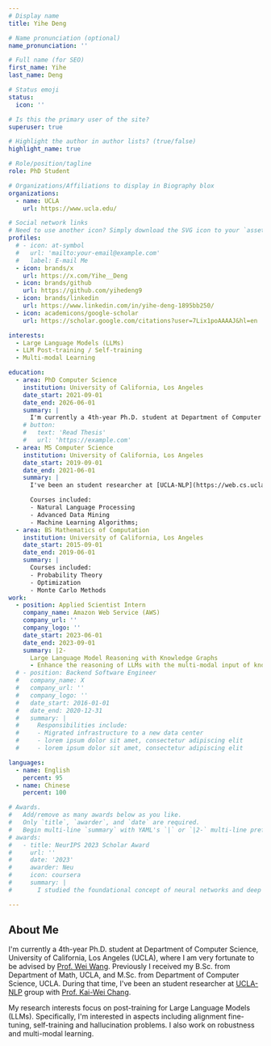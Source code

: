 ```yaml
---
# Display name
title: Yihe Deng

# Name pronunciation (optional)
name_pronunciation: ''

# Full name (for SEO)
first_name: Yihe
last_name: Deng

# Status emoji
status:
  icon: ''

# Is this the primary user of the site?
superuser: true

# Highlight the author in author lists? (true/false)
highlight_name: true

# Role/position/tagline
role: PhD Student

# Organizations/Affiliations to display in Biography blox
organizations:
  - name: UCLA
    url: https://www.ucla.edu/

# Social network links
# Need to use another icon? Simply download the SVG icon to your `assets/media/icons/` folder.
profiles:
  # - icon: at-symbol
  #   url: 'mailto:your-email@example.com'
  #   label: E-mail Me
  - icon: brands/x
    url: https://x.com/Yihe__Deng
  - icon: brands/github
    url: https://github.com/yihedeng9
  - icon: brands/linkedin
    url: https://www.linkedin.com/in/yihe-deng-1895bb250/
  - icon: academicons/google-scholar
    url: https://scholar.google.com/citations?user=7Lix1poAAAAJ&hl=en

interests:
  - Large Language Models (LLMs)
  - LLM Post-training / Self-training
  - Multi-modal Learning

education:
  - area: PhD Computer Science
    institution: University of California, Los Angeles
    date_start: 2021-09-01
    date_end: 2026-06-01
    summary: |
      I'm currently a 4th-year Ph.D. student at Department of Computer Science, University of California, Los Angeles (UCLA), where I am very fortunate to be advised by [Prof. Wei Wang](https://web.cs.ucla.edu/~weiwang/).
    # button:
    #   text: 'Read Thesis'
    #   url: 'https://example.com'
  - area: MS Computer Science
    institution: University of California, Los Angeles
    date_start: 2019-09-01
    date_end: 2021-06-01
    summary: |
      I've been an student researcher at [UCLA-NLP](https://web.cs.ucla.edu/~kwchang/members/) group with [Prof. Kai-Wei Chang](https://web.cs.ucla.edu/~kwchang/).

      Courses included:
      - Natural Language Processing
      - Advanced Data Mining
      - Machine Learning Algorithms;
  - area: BS Mathematics of Computation
    institution: University of California, Los Angeles
    date_start: 2015-09-01
    date_end: 2019-06-01
    summary: |
      Courses included:
      - Probability Theory
      - Optimization
      - Monte Carlo Methods
work:
  - position: Applied Scientist Intern
    company_name: Amazon Web Service (AWS)
    company_url: ''
    company_logo: ''
    date_start: 2023-06-01
    date_end: 2023-09-01
    summary: |2-
      Large Language Model Reasoning with Knowledge Graphs
      - Enhance the reasoning of LLMs with the multi-modal input of knowledge graphs.
  # - position: Backend Software Engineer
  #   company_name: X
  #   company_url: ''
  #   company_logo: ''
  #   date_start: 2016-01-01
  #   date_end: 2020-12-31
  #   summary: |
  #     Responsibilities include:
  #     - Migrated infrastructure to a new data center
  #     - lorem ipsum dolor sit amet, consectetur adipiscing elit
  #     - lorem ipsum dolor sit amet, consectetur adipiscing elit

languages:
  - name: English
    percent: 95
  - name: Chinese
    percent: 100

# Awards.
#   Add/remove as many awards below as you like.
#   Only `title`, `awarder`, and `date` are required.
#   Begin multi-line `summary` with YAML's `|` or `|2-` multi-line prefix and indent 2 spaces below.
# awards:
#   - title: NeurIPS 2023 Scholar Award
#     url: ''
#     date: '2023'
#     awarder: Neu
#     icon: coursera
#     summary: |
#       I studied the foundational concept of neural networks and deep learning. By the end, I was familiar with the significant technological trends driving the rise of deep learning; build, train, and apply fully connected deep neural networks; implement efficient (vectorized) neural networks; identify key parameters in a neural network’s architecture; and apply deep learning to your own applications.

---
```


## About Me
I'm currently a 4th-year Ph.D. student at Department of Computer Science, University of California, Los Angeles (UCLA), where I am very fortunate to be advised by [Prof. Wei Wang](https://web.cs.ucla.edu/~weiwang/). Previously I received my B.Sc. from Department of Math, UCLA, and M.Sc. from Department of Computer Science, UCLA. During that time, I've been an student researcher at [UCLA-NLP](https://web.cs.ucla.edu/~kwchang/members/) group with [Prof. Kai-Wei Chang](https://web.cs.ucla.edu/~kwchang/).

My research interests focus on post-training for Large Language Models (LLMs). Specifically, I'm interested in aspects including alignment fine-tuning, self-training and hallucination problems. I also work on robustness and multi-modal learning.  